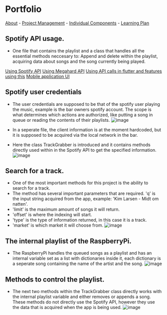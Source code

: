 # Portfolio

[About](https://matped.github.io/myportfolio/) - [Project Management](https://matped.github.io/myportfolio/projectmanagement/) - [Individual Components](https://matped.github.io/myportfolio/individualcomponents/) - [Learning Plan](https://matped.github.io/myportfolio/learningplan/)


## Spotify API usage.
- One file that contains the playlist and a class that handles all the essential methods neccesary to: Append and delete within the playlist, acquiring data about songs and the song currently being played.

[Using Spotify API](https://matped.github.io/myportfolio/spotifyapi/)
[Using Megahard API](https://matped.github.io/myportfolio/megahardapi/)
[Using API calls in flutter and features using this](https://matped.github.io/myportfolio/individualcomponents/)
[Mobile application UI](https://matped.github.io/myportfolio/individualcomponents/)

## Spotify user credentials
- The user credentials are supposed to be that of the spotify user playing the music, example is the bar owners spotify account. The scope is what determines which actions are authorized, like putting a song in queue or reading the contents of their playlists.
![image](https://user-images.githubusercontent.com/59559634/165117830-a2dadc04-c90c-4bb9-bee0-e4d5dfef8872.png)

- In a seperate file, the client information is at the moment hardcoded, but it is supposed to be acquired via the local network in the bar.

- Here the class TrackGrabber is introduced and it contains methods directly used within in the Spotify API to get the specified information.
![image](https://user-images.githubusercontent.com/59559634/165118488-6d04604f-64e3-4cd7-a9a3-9d7123fdc4d3.png)


## Search for a track.
- One of the most important methods for this project is the ability to search for a track.
- The method has several important parameters that are required. 'q' is the input string acquired from the app, example: 'Kim Larsen - Midt om natten'.
- 'limit' is the maximum amount of songs it will return.
- 'offset' is where the indexing will start.
- 'type' is the type of information returned, in this case it is a track.
- 'market' is which market it will choose from.
![image](https://user-images.githubusercontent.com/59559634/165119627-2a1ca4f1-bbbf-4489-af12-5e0250e4bdf6.png)


## The internal playlist of the RaspberryPi.
- The RaspberryPi handles the queued songs as a playlist and has an internal variable set as a list with dictionaries inside it, each dictionary is a seperate song containing the name of the artist and the song.
![image](https://user-images.githubusercontent.com/59559634/165120159-e8ba9454-b0d7-460d-bbf6-1bacde002f3f.png)


## Methods to control the playlist.
- The next two methods within the TrackGrabber class directly works with the internal playlist variable and either removes or appends a song. These methods do not directly use the Spotify API, however they use the data that is acquired when the app is being used.
![image](https://user-images.githubusercontent.com/59559634/165120427-ea21a4bf-b04e-4da6-9e1b-45e4657f8ba7.png)




